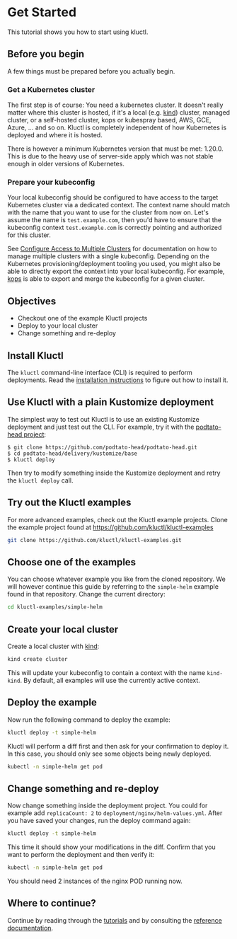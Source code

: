 <!-- This comment is uncommented when auto-synced to www-kluctl.io

---
title: "Get Started"
linkTitle: "Get Started"
description: "Get Started with Kluctl."
weight: 20
---
-->

# Get Started

This tutorial shows you how to start using kluctl.

## Before you begin

A few things must be prepared before you actually begin.

### Get a Kubernetes cluster

The first step is of course: You need a kubernetes cluster. It doesn't really matter where this cluster is hosted, if
it's a local (e.g. [kind](https://kind.sigs.k8s.io/docs/user/quick-start/)) cluster, managed cluster, or a self-hosted
cluster, kops or kubespray based, AWS, GCE, Azure, ... and so on. Kluctl
is completely independent of how Kubernetes is deployed and where it is hosted.

There is however a minimum Kubernetes version that must be met: 1.20.0. This is due to the heavy use of server-side apply
which was not stable enough in older versions of Kubernetes.

### Prepare your kubeconfig

Your local kubeconfig should be configured to have access to the target Kubernetes cluster via a dedicated context. The context
name should match with the name that you want to use for the cluster from now on. Let's assume the name is `test.example.com`,
then you'd have to ensure that the kubeconfig context `test.example.com` is correctly pointing and authorized for this
cluster.

See [Configure Access to Multiple Clusters](https://kubernetes.io/docs/tasks/access-application-cluster/configure-access-multiple-clusters/) for documentation
on how to manage multiple clusters with a single kubeconfig. Depending on the Kubernetes provisioning/deployment tooling
you used, you might also be able to directly export the context into your local kubeconfig. For example,
[kops](https://github.com/kubernetes/kops/blob/master/docs/cli/kops_export.md) is able to export and merge the kubeconfig
for a given cluster.

## Objectives

- Checkout one of the example Kluctl projects
- Deploy to your local cluster
- Change something and re-deploy

## Install Kluctl

The `kluctl` command-line interface (CLI) is required to perform deployments. Read the [installation instructions](./installation.md)
to figure out how to install it.

## Use Kluctl with a plain Kustomize deployment

The simplest way to test out Kluctl is to use an existing Kustomize deployment and just test out the CLI. For example,
try it with the [podtato-head project](https://github.com/podtato-head/podtato-head):

```shell
$ git clone https://github.com/podtato-head/podtato-head.git
$ cd podtato-head/delivery/kustomize/base
$ kluctl deploy
```

Then try to modify something inside the Kustomize deployment and retry the `kluctl deploy` call.

## Try out the Kluctl examples

For more advanced examples, check out the Kluctl example projects.
Clone the example project found at https://github.com/kluctl/kluctl-examples

```sh
git clone https://github.com/kluctl/kluctl-examples.git
```

## Choose one of the examples

You can choose whatever example you like from the cloned repository. We will however continue this guide by referring
to the `simple-helm` example found in that repository. Change the current directory:

```sh
cd kluctl-examples/simple-helm
```

## Create your local cluster

Create a local cluster with [kind](https://kind.sigs.k8s.io):

```sh
kind create cluster
```

This will update your kubeconfig to contain a context with the name `kind-kind`. By default, all examples will use
the currently active context.

## Deploy the example

Now run the following command to deploy the example:

```sh
kluctl deploy -t simple-helm
```

Kluctl will perform a diff first and then ask for your confirmation to deploy it. In this case, you should only see
some objects being newly deployed.

```sh
kubectl -n simple-helm get pod
```

## Change something and re-deploy

Now change something inside the deployment project. You could for example add `replicaCount: 2` to `deployment/nginx/helm-values.yml`.
After you have saved your changes, run the deploy command again:

```sh
kluctl deploy -t simple-helm
```

This time it should show your modifications in the diff. Confirm that you want to perform the deployment and then verify
it:

```sh
kubectl -n simple-helm get pod
```

You should need 2 instances of the nginx POD running now.

## Where to continue?

Continue by reading through the [tutorials](https://kluctl.io/docs/guides/tutorials/) and by consulting
the [reference documentation](./reference).
